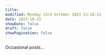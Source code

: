 ```yaml
---
title: 
modified: Monday 23rd October 2023 23:18:33
date: 2023-10-23
showDate: false
draft: false
showPagination: false
---
```

Occasional posts...